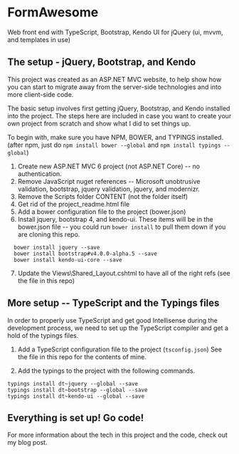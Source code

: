 # FormAwesome
Web front end with TypeScript, Bootstrap, Kendo UI for jQuery (ui, mvvm, and templates in use)


## The setup - jQuery, Bootstrap, and Kendo
This project was created as an ASP.NET MVC website, to help show how you can start to migrate away from the server-side technologies and into more client-side code.  

The basic setup involves first getting jQuery, Bootstrap, and Kendo installed into the project.  The steps here are included in case you want to create your own project from scratch and show what I did to set things up.

To begin with, make sure you have NPM, BOWER, and TYPINGS installed.  (after npm, just do `npm install bower --global` and  `npm install typings --global`)

1.  Create new ASP.NET MVC 6 project (not ASP.NET Core) -- no authentication.
2.  Remove JavaScript nuget references -- Microsoft unobtrusive validation, bootstrap, jquery validation, jquery, and modernizr.
3.  Remove the Scripts folder CONTENT (not the folder itself)
4.  Get rid of the project_readme.html file
5.  Add a bower configuration file to the project (bower.json)
6.  Install jquery, bootstrap 4, and kendo-ui.  These items will be in the bower.json file -- you could run `bower install` to pull them down if you are cloning this repo.
```
  bower install jquery --save
  bower install bootstrap#v4.0.0-alpha.5 --save
  bower install kendo-ui-core --save
```

7.  Update the Views\Shared\_Layout.cshtml to have all of the right refs (see the file in this repo)

## More setup -- TypeScript and the Typings files
In order to properly use TypeScript and get good Intellisense during the development process, we need to set up the TypeScript compiler and get a hold of the typings files.

1. Add a TypeScript configuration file to the project (`tsconfig.json`)
See the file in this repo for the contents of mine.

2.  Add the typings to the project with the following commands.
```
typings install dt~jquery --global --save
typings install dt~bootstrap --global --save
typings install dt~kendo-ui --global --save
```

## Everything is set up!  Go code!
For more information about the tech in this project and the code, check out my blog post.
